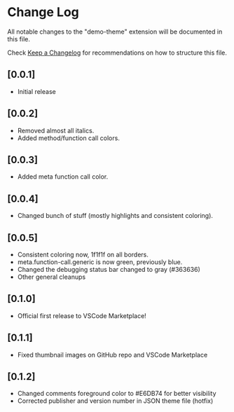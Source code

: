 # Change Log

All notable changes to the "demo-theme" extension will be documented in this file.

Check [Keep a Changelog](http://keepachangelog.com/) for recommendations on how to structure this file.

## [0.0.1]

- Initial release

## [0.0.2]

- Removed almost all italics.
- Added method/function call colors.  

## [0.0.3]

- Added meta function call color.

## [0.0.4]

- Changed bunch of stuff (mostly highlights and consistent coloring).

## [0.0.5]

- Consistent coloring now, 1f1f1f on all borders.
- meta.function-call.generic is now green, previously blue.
- Changed the debugging status bar changed to gray (#363636)
- Other general cleanups

## [0.1.0]

- Official first release to VSCode Marketplace!

## [0.1.1]

- Fixed thumbnail images on GitHub repo and VSCode Marketplace

## [0.1.2]

- Changed comments foreground color to #E6DB74 for better visibility
- Corrected publisher and version number in JSON theme file (hotfix)
